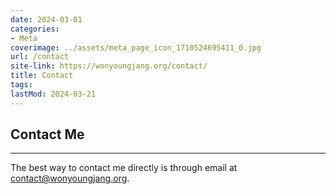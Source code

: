 ```yaml
---
date: 2024-03-01
categories:
- Meta
coverimage: ../assets/meta_page_icon_1710524695411_0.jpg
url: /contact
site-link: https://wonyoungjang.org/contact/
title: Contact
tags:
lastMod: 2024-03-21
---
```

## Contact Me

---

The best way to contact me directly is through email at [contact@wonyoungjang.org](mailto:contact@wonyoungjang.org).
